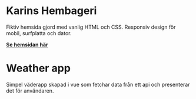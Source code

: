 # Karins Hembageri
Fiktiv hemsida gjord med vanlig HTML och CSS. Responsiv design för mobil, surfplatta och dator.

<a href="https://karins-hembageri.firebaseapp.com/" target="_blank">**Se hemsidan här**</a>

# Weather app
Simpel väderapp skapad i vue som fetchar data från ett api och presenterar det för användaren.
